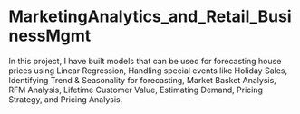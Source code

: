 # MarketingAnalytics_and_Retail_BusinessMgmt
In this project, I have built models that can be used for forecasting house prices using Linear Regression, Handling special events like Holiday Sales, Identifying Trend &amp; Seasonality for forecasting, Market Basket Analysis, RFM Analysis, Lifetime Customer Value, Estimating Demand, Pricing Strategy, and Pricing Analysis.
